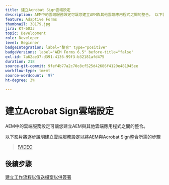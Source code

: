 ```yaml
---
title: 建立Acrobat Sign雲端設定
description: AEM中的雲端服務設定可讓您建立AEM與其他雲端應用程式之間的整合。 以下影片將逐步說明建立雲端服務設定以將AEM與Acrobat Sign整合所需的步驟。
feature: Adaptive Forms
thumbnail: 38179.jpg
jira: KT-6033
topic: Development
role: Developer
level: Beginner
badgeIntegration: label="整合" type="positive"
badgeVersions: label="AEM Forms 6.5" before-title="false"
exl-id: 7a62ae37-d391-4136-99f3-b32181afd475
duration: 218
source-git-commit: 9fef4b77a2c70c8cf525d42686f4120e481945ee
workflow-type: tm+mt
source-wordcount: '97'
ht-degree: 3%

---
```


# 建立Acrobat Sign雲端設定

AEM中的雲端服務設定可讓您建立AEM與其他雲端應用程式之間的整合。

以下影片將逐步說明建立雲端服務設定以將AEM與Acrobat Sign整合所需的步驟

>[!VIDEO](https://video.tv.adobe.com/v/38179?quality=12&learn=on)

## 後續步驟

[建立工作流程以傳送檔案以供簽署](./create-workflow-to-send-document-for-signing.md)
